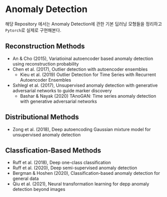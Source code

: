 # Anomaly Detection


해당 Repository 에서는 Anomaly Detection에 관한 기본 딥러닝 모형들을 정리하고 `Pytorch`로 실제로 구현해본다.

## Reconstruction Methods

- An & Cho (2015), Variatioinal autoencoder based anomaly detection using reconstruction probability
- Chen et al. (2017), Outlier detection with autoencoder ensembles
    - Kieu et al. (2019) Outlier Detection for Time Series with Recurrent Autoencoder Ensembles
- Sxhlegl et al. (2017), Unsupervised anomaly detection with generative adversarial networks to guide marker discovery
    - Bashar & Nayak (2020) TAnoGAN: Time series anomaly detection with generative adversarial networks


## Distributional Methods

- Zong et al. (2018), Deep autoencoding Gaussian mixture model for unsupervised anomaly detection


## Classfication-Based Methods

- Ruff et al. (2018), Deep one-class classification
- Ruff et al. (2020), Deep semi-supervised anomaly detection
- Bergman & Hoshen (2020), Classification-based anomaly detection for general data
- Qiu et al. (2021), Neural transformation learning for depp anomaly detection beyond images

